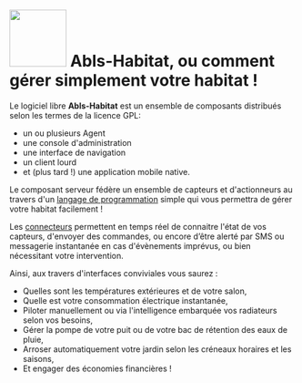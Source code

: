 # <img src="/img/abls.svg" width=100> Abls-Habitat, ou comment gérer simplement votre habitat !

 Le logiciel libre **Abls-Habitat** est un ensemble de composants distribués selon les termes de la licence GPL:

* un ou plusieurs Agent
* une console d'administration
* une interface de navigation
* un client lourd
* et (plus tard !) une application mobile native.

Le composant serveur fédère un ensemble de capteurs et d'actionneurs au travers d'un [langage de programmation](dls.md) simple qui vous permettra de gérer votre habitat facilement !

Les [connecteurs](connecteurs.md) permettent en temps réel de connaitre l'état de vos capteurs, d'envoyer des commandes, ou encore d’être alerté par SMS ou messagerie instantanée en cas d'évènements imprévus, ou bien nécessitant votre intervention.

Ainsi, aux travers d'interfaces conviviales vous saurez :

* Quelles sont les températures extérieures et de votre salon,
* Quelle est votre consommation électrique instantanée,
* Piloter manuellement ou via l'intelligence embarquée vos radiateurs selon vos besoins,
* Gérer la pompe de votre puit ou de votre bac de rétention des eaux de pluie,
* Arroser automatiquement votre jardin selon les créneaux horaires et les saisons,
* Et engager des économies financières !

